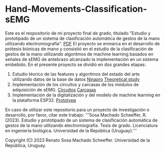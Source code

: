 # Hand-Movements-Classification-sEMG
Este es el respositorio de mi proyecto final de grado, titulado "Estudio y prototipado de un sistema de clasificación automática de gestos de la mano utilizando electromiografía". [PDF](https://drive.google.com/file/d/1Kf9JuCvLdn0Lqzz-XCRcYDhVXGS6aCek/view?usp=sharing)
El proyecto se enmarca en el desarrollo de prótesis biónicas de mano y consistió en el estudio de la clasificación de gestos de la mano utilizando algoritmos de machine learning basados en señales de sEMG de antebrazo alcanzado la implementación en un sistema embebido.
En el presente proyecto se dividió en dos grandes etapas:
1) Estudio téorico de las features y algoritmos del estado del arte utilizando datos de la base de datos [Ninapro](https://ninapro.hevs.ch/) [Theoretical study](https://github.com/renatososa/Hand-Movements-Classification-sEMG/tree/main/theoretical%20study)
2) Implementación de los circuitos y carcasas de los módulos de adquisición de sEMG. [Circuitos](https://drive.google.com/drive/folders/1WMFPwHqgZ0y6Xnpe7nECPgA3XShCJ4Yf?usp=sharing) [Carcasas](https://www.thingiverse.com/thing:5867172)
3) Implementación de la digitalización y del modelo de machine learning en la plataforma ESP32. [Prototype](https://github.com/renatososa/Hand-Movements-Classification-sEMG/tree/main/prototype)

En caso de utilizar este repositorio para un proyecto de investigación o desarrollo, por favor, citar este trabajo:
'''Sosa Machado Scheeffer, R. (2023). Estudio y prototipado de un sistema de clasificación automática de gestos de la mano utilizando electromiografía. Tesis de grado. Licenciatura en ingeniería biológica. Universidad de la República (Uruguay).'''

Copyright (C) 2023  Renato Sosa Machado Scheeffer. Universidad de la República, Uruguay.
